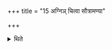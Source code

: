 +++
title = "15 अग्निञ् चित्वा सौत्रामण्या"

+++

<details><summary>थिते</summary>

15. After having built a fire-altar, the sacrificer should perform Sautrāmaṇi or a sacrifice with a milk-mess for Varuṇa.  

[^1]: Cf. TB III.12.5.12. 
</details>
